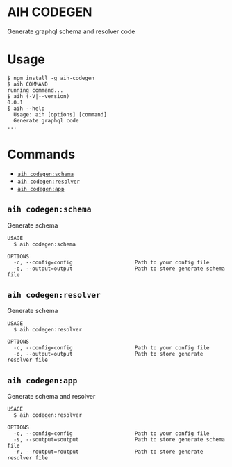 # AIH CODEGEN

Generate graphql schema and resolver code

# Usage
```sh-session
$ npm install -g aih-codegen
$ aih COMMAND
running command...
$ aih (-V|--version)
0.0.1
$ aih --help
  Usage: aih [options] [command]
  Generate graphql code
...
```

# Commands
* [`aih codegen:schema`](#aih-codegen-schema)
* [`aih codegen:resolver`](#aih-codegen-resolver)
* [`aih codegen:app`](#aih-codegen-app)

## `aih codegen:schema`
Generate schema

```
USAGE
  $ aih codegen:schema

OPTIONS
  -c, --config=config                    Path to your config file
  -o, --output=output                    Path to store generate schema file
```

## `aih codegen:resolver`
Generate schema

```
USAGE
  $ aih codegen:resolver

OPTIONS
  -c, --config=config                    Path to your config file
  -o, --output=output                    Path to store generate resolver file
```

## `aih codegen:app`
Generate schema and resolver

```
USAGE
  $ aih codegen:resolver

OPTIONS
  -c, --config=config                    Path to your config file
  -s, --soutput=soutput                  Path to store generate schema file
  -r, --routput=routput                  Path to store generate resolver file
```
